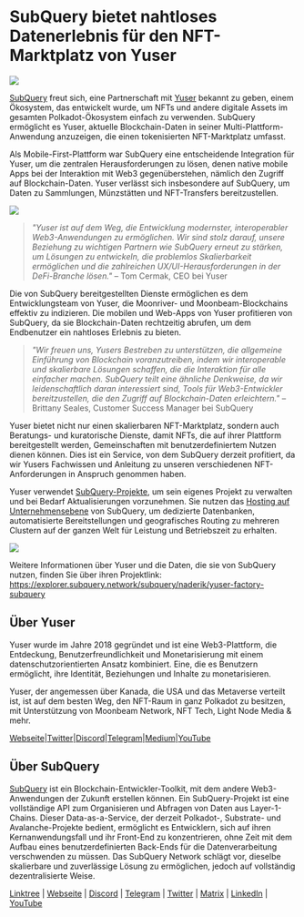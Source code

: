 # SubQuery bietet nahtloses Datenerlebnis für den NFT-Marktplatz von Yuser

![](https://miro.medium.com/max/1400/0*qqa33Ndr1zFpmwVF)

[SubQuery](https://subquery.network/) freut sich, eine Partnerschaft mit [Yuser](https://yuser.network/) bekannt zu geben, einem Ökosystem, das entwickelt wurde, um NFTs und andere digitale Assets im gesamten Polkadot-Ökosystem einfach zu verwenden. SubQuery ermöglicht es Yuser, aktuelle Blockchain-Daten in seiner Multi-Plattform-Anwendung anzuzeigen, die einen tokenisierten NFT-Marktplatz umfasst.

Als Mobile-First-Plattform war SubQuery eine entscheidende Integration für Yuser, um die zentralen Herausforderungen zu lösen, denen native mobile Apps bei der Interaktion mit Web3 gegenüberstehen, nämlich den Zugriff auf Blockchain-Daten. Yuser verlässt sich insbesondere auf SubQuery, um Daten zu Sammlungen, Münzstätten und NFT-Transfers bereitzustellen.

![](https://miro.medium.com/max/1400/0*jY7Vvk1_sqkAkiO2)

> _"Yuser ist auf dem Weg, die Entwicklung modernster, interoperabler Web3-Anwendungen zu ermöglichen. Wir sind stolz darauf, unsere Beziehung zu wichtigen Partnern wie SubQuery erneut zu stärken, um Lösungen zu entwickeln, die problemlos Skalierbarkeit ermöglichen und die zahlreichen UX/UI-Herausforderungen in der DeFi-Branche lösen."_ – Tom Cermak, CEO bei Yuser

Die von SubQuery bereitgestellten Dienste ermöglichen es dem Entwicklungsteam von Yuser, die Moonriver- und Moonbeam-Blockchains effektiv zu indizieren. Die mobilen und Web-Apps von Yuser profitieren von SubQuery, da sie Blockchain-Daten rechtzeitig abrufen, um dem Endbenutzer ein nahtloses Erlebnis zu bieten.

> _"Wir freuen uns, Yusers Bestreben zu unterstützen, die allgemeine Einführung von Blockchain voranzutreiben, indem wir interoperable und skalierbare Lösungen schaffen, die die Interaktion für alle einfacher machen. SubQuery teilt eine ähnliche Denkweise, da wir leidenschaftlich daran interessiert sind, Tools für Web3-Entwickler bereitzustellen, die den Zugriff auf Blockchain-Daten erleichtern."_ – Brittany Seales, Customer Success Manager bei SubQuery

Yuser bietet nicht nur einen skalierbaren NFT-Marktplatz, sondern auch Beratungs- und kuratorische Dienste, damit NFTs, die auf ihrer Plattform bereitgestellt werden, Gemeinschaften mit benutzerdefiniertem Nutzen dienen können. Dies ist ein Service, von dem SubQuery derzeit profitiert, da wir Yusers Fachwissen und Anleitung zu unseren verschiedenen NFT-Anforderungen in Anspruch genommen haben.

Yuser verwendet [SubQuery-Projekte](https://project.subquery.network/), um sein eigenes Projekt zu verwalten und bei Bedarf Aktualisierungen vorzunehmen. Sie nutzen das [Hosting auf Unternehmensebene](../blogs/20211228-enterprise-hosted.md) von SubQuery, um dedizierte Datenbanken, automatisierte Bereitstellungen und geografisches Routing zu mehreren Clustern auf der ganzen Welt für Leistung und Betriebszeit zu erhalten.

![](https://miro.medium.com/max/1400/0*l32AGzzBQ5l-HXJm)

Weitere Informationen über Yuser und die Daten, die sie von SubQuery nutzen, finden Sie über ihren Projektlink: https://explorer.subquery.network/subquery/naderik/yuser-factory-subquery

## Über Yuser

Yuser wurde im Jahre 2018 gegründet und ist eine Web3-Plattform, die Entdeckung, Benutzerfreundlichkeit und Monetarisierung mit einem datenschutzorientierten Ansatz kombiniert. Eine, die es Benutzern ermöglicht, ihre Identität, Beziehungen und Inhalte zu monetarisieren.

Yuser, der angemessen über Kanada, die USA und das Metaverse verteilt ist, ist auf dem besten Weg, den NFT-Raum in ganz Polkadot zu besitzen, mit Unterstützung von Moonbeam Network, NFT Tech, Light Node Media & mehr.

[Webseite](https://yuser.network/)|[Twitter](https://twitter.com/yuser)|[Discord](https://discord.gg/wpTFkF7XnG)|[Telegram](https://t.me/yusernetwork)|[Medium](https://medium.com/yuser)|[YouTube](https://instagram.com/yuser_app)

## Über SubQuery

[SubQuery](https://subquery.network/) ist ein Blockchain-Entwickler-Toolkit, mit dem andere Web3-Anwendungen der Zukunft erstellen können. Ein SubQuery-Projekt ist eine vollständige API zum Organisieren und Abfragen von Daten aus Layer-1-Chains. Dieser Data-as-a-Service, der derzeit Polkadot-, Substrate- und Avalanche-Projekte bedient, ermöglicht es Entwicklern, sich auf ihren Kernanwendungsfall und ihr Front-End zu konzentrieren, ohne Zeit mit dem Aufbau eines benutzerdefinierten Back-Ends für die Datenverarbeitung verschwenden zu müssen. Das SubQuery Network schlägt vor, dieselbe skalierbare und zuverlässige Lösung zu ermöglichen, jedoch auf vollständig dezentralisierte Weise.

[Linktree](https://linktr.ee/subquerynetwork) | [Webseite](https://subquery.network/) | [Discord](https://discord.com/invite/78zg8aBSMG) | [Telegram](https://t.me/subquerynetwork) | [Twitter](https://twitter.com/subquerynetwork) | [Matrix](https://matrix.to/#/#subquery:matrix.org) | [LinkedIn](https://www.linkedin.com/company/subquery) | [YouTube](https://www.youtube.com/channel/UCi1a6NUUjegcLHDFLr7CqLw)
